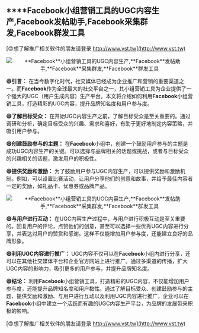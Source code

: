 ## ****Facebook**小组营销工具的UGC内容生产,**Facebook**发帖助手,**Facebook**采集群发,**Facebook**群发工具**

[😍想了解推广相关软件的朋友请登录 http://www.vst.tw](http://www.vst.tw)

 <center><img src="https://vst.tw/MP4/tuiguang/png/2.png" alt="**Facebook**小组营销工具的UGC内容生产,**Facebook**发帖助手,**Facebook**采集群发,**Facebook**群发工具"></center>

**😄引言：**
在当今数字化时代，社交媒体已经成为企业推广和营销的重要渠道之一。而**Facebook**作为全球最大的社交平台之一，其小组营销工具为企业提供了一个强大的UGC（用户生成内容）生产平台。本文将介绍如何利用**Facebook**小组营销工具，打造精彩的UGC内容，提升品牌知名度和用户参与度。

**😄了解目标受众：**
在开始UGC内容生产之前，了解目标受众是至关重要的。通过调研和分析，确定目标受众的兴趣、需求和喜好，有助于更好地制定内容策略，并吸引用户参与。

**😄创建鼓励参与的主题：**
在**Facebook**小组中，创建一个鼓励用户参与的主题是成功UGC内容生产的关键。可以选择与品牌相关的话题或挑战，或者与目标受众的兴趣相关的话题，激发用户的积极性。

**😄提供奖励和激励：**
为了鼓励用户参与UGC内容生产，可以提供奖励和激励机制。例如，可以设置比赛活动，让用户分享他们的创意和故事，并给予最佳内容者一定的奖励，如礼品卡、优惠券或品牌产品。

 <center><img src="https://vst.tw/MP4/tuiguang/png/4.png" alt="**Facebook**小组营销工具的UGC内容生产,**Facebook**发帖助手,**Facebook**采集群发,**Facebook**群发工具"></center>

**😄与用户进行互动：**
在UGC内容生产过程中，与用户进行积极互动是至关重要的。回复用户的评论，点赞他们的创意，甚至可以选择一些优秀UGC内容进行分享，并表达对用户的赞赏和感谢。这样不仅能增加用户参与度，还能建立良好的品牌形象。

**😄利用UGC内容进行推广：**
UGC内容不仅可以在**Facebook**小组内进行分享，还可以在其他社交媒体平台和企业官方网站上进行推广。通过多渠道的传播，扩大UGC内容的影响力，吸引更多的用户参与，并提升品牌知名度。

**😄结论：**
利用**Facebook**小组营销工具，打造精彩的UGC内容，不仅能增加用户参与度，还能提升品牌知名度和用户黏性。通过了解目标受众、创建鼓励参与的主题、提供奖励和激励、与用户进行互动以及利用UGC内容进行推广，企业可以在**Facebook**小组中建立一个活跃而有趣的UGC内容生产平台，为品牌的发展带来积极的影响。

[😍想了解推广相关软件的朋友请登录 http://www.vst.tw](http://www.vst.tw)



